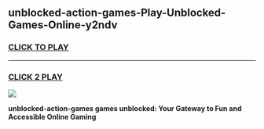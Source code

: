 
## unblocked-action-games-Play-Unblocked-Games-Online-y2ndv
<h3>
<a href="https://premium76.site?title=unblocked-action-games&ref=25A">CLICK TO PLAY</a></h3>
<hr>

<h3>
<a href="https://premium76.site?title=unblocked-action-games&ref=25A">CLICK 2 PLAY</a>
  
</h3>

<a href="https://premium76.site?title=unblocked-action-games&ref=25A"><img src="https://clearcache.store/games.png"></a>


**unblocked-action-games games unblocked: Your Gateway to Fun and Accessible Online Gaming**

